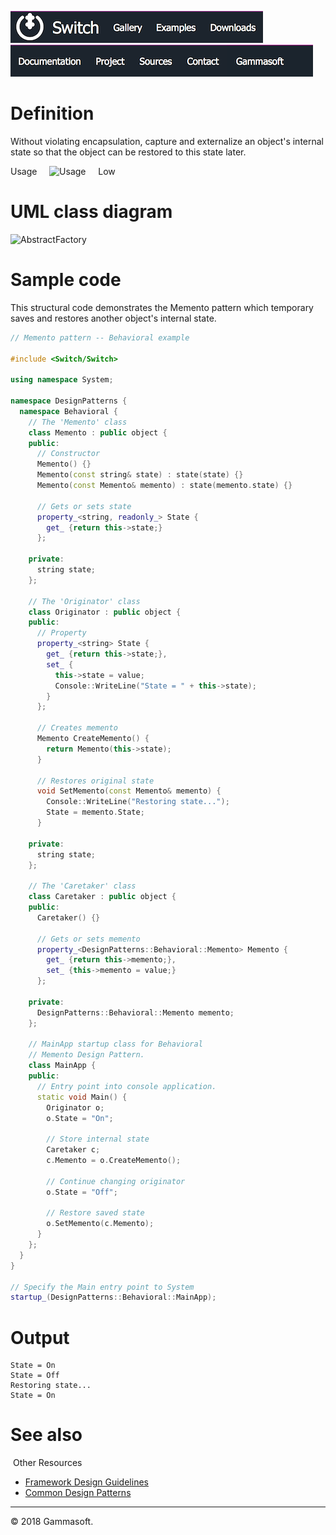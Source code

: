 [![Switch](../docs/Pictures/Menu/Switch.png)](Home.md)[![Switch](../docs/Pictures/Menu/Gallery.png)](Gallery.md)[![Switch](../docs/Pictures/Menu/Examples.png)](Examples.md)[![Switch](../docs/Pictures/Menu/Downloads.png)](Downloads.md)[![Switch](../docs/Pictures/Menu/Documentation.png)](Documentation.md)[![Switch](../docs/Pictures/Menu/Project.png)](https://sourceforge.net/projects/switchpro)[![Switch](../docs/Pictures/Menu/Sources.png)](https://github.com/gammasoft71/switch)[![Switch](../docs/Pictures/Menu/Contact.png)](Contact.md)[![Switch](../docs/Pictures/Menu/Gammasoft.png)](https://gammasoft71.wixsite.com/gammasoft)

# Definition

Without violating encapsulation, capture and externalize an object's internal state so that the object can be restored to this state later.

Usage     ![Usage](Pictures/Usage1.png)     Low


# UML class diagram

![AbstractFactory](Pictures/DesignPatterns/memento.gif)

# Sample code

This structural code demonstrates the Memento pattern which temporary saves and restores another object's internal state.

```c++
// Memento pattern -- Behavioral example
 
#include <Switch/Switch>
 
using namespace System;
 
namespace DesignPatterns {
  namespace Behavioral {
    // The 'Memento' class
    class Memento : public object {
    public:
      // Constructor
      Memento() {}
      Memento(const string& state) : state(state) {}
      Memento(const Memento& memento) : state(memento.state) {}
      
      // Gets or sets state
      property_<string, readonly_> State {
        get_ {return this->state;}
      };
 
    private:
      string state;
    };
    
    // The 'Originator' class
    class Originator : public object {
    public:
      // Property
      property_<string> State {
        get_ {return this->state;},
        set_ {
          this->state = value;
          Console::WriteLine("State = " + this->state);
        }
      };
      
      // Creates memento
      Memento CreateMemento() {
        return Memento(this->state);
      }
      
      // Restores original state
      void SetMemento(const Memento& memento) {
        Console::WriteLine("Restoring state...");
        State = memento.State;
      }
 
    private:
      string state;
    };
    
    // The 'Caretaker' class
    class Caretaker : public object {
    public:
      Caretaker() {}
      
      // Gets or sets memento
      property_<DesignPatterns::Behavioral::Memento> Memento {
        get_ {return this->memento;},
        set_ {this->memento = value;}
      };
 
    private:
      DesignPatterns::Behavioral::Memento memento;
    };
 
    // MainApp startup class for Behavioral
    // Memento Design Pattern.
    class MainApp {
    public:
      // Entry point into console application.
      static void Main() {
        Originator o;
        o.State = "On";
        
        // Store internal state
        Caretaker c;
        c.Memento = o.CreateMemento();
        
        // Continue changing originator
        o.State = "Off";
        
        // Restore saved state
        o.SetMemento(c.Memento);
      }
    };
  }
}
 
// Specify the Main entry point to System
startup_(DesignPatterns::Behavioral::MainApp);
```

# Output

```
State = On
State = Off
Restoring state...
State = On
```

# See also
​
Other Resources

* [Framework Design Guidelines](FrameworkDesignGuidelines.md)
* [Common Design Patterns](CommonDesignPatterns.md)

______________________________________________________________________________________________

© 2018 Gammasoft.
